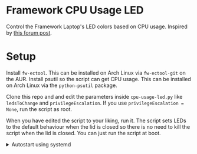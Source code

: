 
# Framework CPU Usage LED  
Control the Framework Laptop's LED colors based on CPU usage. Inspired by [this forum post](https://community.frame.work/t/reprogramming-the-leds-for-the-holidays/12906).  
  
# Setup  
Install `fw-ectool`. This can be installed on Arch Linux via `fw-ectool-git` on the AUR. Install psutil so the script can get CPU usage. This can be installed on Arch Linux via the `python-psutil` package.  
  
Clone this repo and and edit the parameters inside `cpu-usage-led.py` like `ledsToChange` and `privilegeEscalation`. If you use `privilegeEscalation = None`, run the script as root.  
  
When you have edited the script to your liking, run it. The script sets LEDs to the default behaviour when the lid is closed so there is no need to kill the script when the lid is closed. You can just run the script at boot.  
  
<details>  
<summary>Autostart using systemd</summary>  
On systems using systemd, the Python script can be run automatically on boot. Note that the <i>privilegeEscalation = None</i> line should remain unchanged if used as a systemd service.

1. Move `cpu-usage-led.py` to `/usr/local/bin/` so that `/usr/local/bin/cpu-usage-led.py` is present and run `chmod +x /usr/local/bin/cpu-usage-led.py`.  
2. Move `cpu-usage-led.service` to `/etc/systemd/system/` so that `/etc/systemd/system/cpu-usage-led.service` is present.  
3. Run `systemctl daemon-reload`.  
4. Run `systemctl enable cpu-usage-led.service`.  
	- To launch the service, run `systemctl start cpu-usage-led.service`.  
</details>
